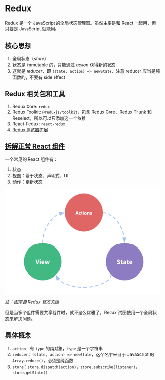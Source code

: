 # Redux

Redux 是一个 JavaScript 的全局状态管理器。虽然主要是和 React 一起用，但只要是 JavaScript 就能用。

## 核心思想

1. 全局状态（_store_）
1. 状态是 immutable 的，只能通过 _action_ 获得新的状态
1. 这就是 _reducer_，即 `(state, action) => newState`，注意 reducer 应当是纯函数的，不要有 side effect

## Redux 相关包和工具

1. Redux Core: `redux`
1. Redux Toolkit: `@reduxjs/toolkit`，包含 Redux Core、Redux Thunk 和 Reselect，所以可以只添加这一个依赖
1. React-Redux: `react-redux`
1. [Redux 浏览器扩展](https://github.com/zalmoxisus/redux-devtools-extension)

## [拆解正常 React 组件](https://redux.js.org/tutorials/essentials/part-1-overview-concepts#state-management)

一个常见的 React 组件有：

1. 状态
1. 视图：基于状态、声明式、UI
1. 动作：更新状态

![React拆解](React拆解.png)

_注：图来自 Redux 官方文档_

但是当多个组件需要共享组件时，就不这么优雅了，Redux 试图使用一个全局状态来解决问题。

## 具体概念

1. `action`：有 `type` 的纯对象，`type` 是一个字符串
1. `reducer`：`(state, action) => newState`，这个名字来自于 JavaScript 的 `Array.reduce()`，必须是纯函数
1. `store`：`store.dispatch(action)`，`store.subscribe(listener)`，`store.getState()`
